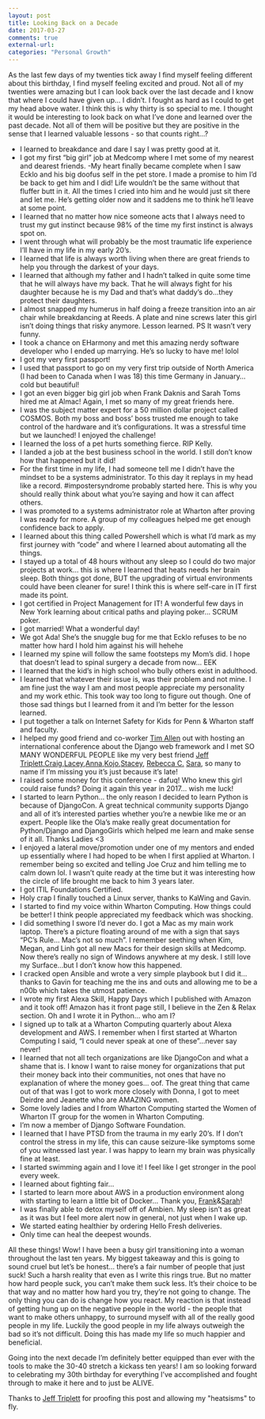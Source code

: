 ```yaml
---
layout: post
title: Looking Back on a Decade
date: 2017-03-27
comments: true
external-url:
categories: "Personal Growth"
---
```


>
As the last few days of my twenties tick away I find myself feeling different about this birthday, I find myself feeling excited and proud. Not all of my twenties were amazing but I can look back over the last decade and I know that where I could have given up… I didn’t. I fought as hard as I could to get my head above water. I think this is why thirty is so special to me. I thought it would be interesting to look back on what I’ve done and learned over the past decade. Not all of them will be positive but they are positive in the sense that I learned valuable lessons - so that counts right…? 

- I learned to breakdance and dare I say I was pretty good at it. 
- I got my first “big girl” job at Medcomp where I met some of my nearest and dearest friends. 
-My heart finally became complete when I saw Ecklo and his big doofus self in the pet store. I made a promise to him I’d be back to get him and I did! Life wouldn’t be the same without that fluffer butt in it. All the times I cried into him and he would just sit there and let me. He’s getting older now and it saddens me to think he’ll leave at some point. 
- I learned that no matter how nice someone acts that I always need to trust my gut instinct because 98% of the time my first instinct is always spot on.
- I went through what will probably be the most traumatic life experience I’ll have in my life in my early 20’s. 
- I learned that life is always worth living when there are great friends to help you through the darkest of your days. 
- I learned that although my father and I hadn’t talked in quite some time that he will always have my back. That he will always fight for his daughter because he is my Dad and that’s what daddy’s do...they protect their daughters. 
- I almost snapped my humerus in half doing a freeze transition into an air chair while breakdancing at Reeds. A plate and nine screws later this girl isn’t doing things that risky anymore. Lesson learned. PS It wasn’t very funny. 
- I took a chance on EHarmony and met this amazing nerdy software developer who I ended up marrying. He’s so lucky to have me! lolol
- I got my very first passport! 
- I used that passport to go on my very first trip outside of North America (I had been to Canada when I was 18) this time Germany in January… cold but beautiful! 
- I got an even bigger big girl job when Frank Daknis and Sarah Toms hired me at Almac! Again, I met so many of my great friends here. 
- I was the subject matter expert for a 50 million dollar project called COSMOS. Both my boss and boss’ boss trusted me enough to take control of the hardware and it’s configurations. It was a stressful time but we launched! I enjoyed the challenge! 
- I learned the loss of a pet hurts something fierce. RIP Kelly. 
- I landed a job at the best business school in the world. I still don’t know how that happened but it did! 
- For the first time in my life, I had someone tell me I didn’t have the mindset to be a systems administrator.  To this day it replays in my head like a record. #impostersyndrome probably started here. This is why you should really think about what you’re saying and how it can affect others. 
- I was promoted to a systems administrator role at Wharton after proving I was ready for more. A group of my colleagues helped me get enough confidence back to apply. 
- I learned about this thing called Powershell which is what I’d mark as my first journey with “code” and where I learned about automating all the things.
- I stayed up a total of 48 hours without any sleep so I could do two major projects at work… this is where I learned that heats needs her brain sleep. Both things got done, BUT the upgrading of virtual environments could have been cleaner for sure! I think this is where self-care in IT first made its point. 
- I got certified in Project Management for IT! A wonderful few days in New York learning about critical paths and playing poker… SCRUM poker.
- I got married! What a wonderful day! 
- We got Ada! She’s the snuggle bug for me that Ecklo refuses to be no matter how hard I hold him against his will hehehe
- I learned my spine will follow the same footsteps my Mom’s did. I hope that doesn’t lead to spinal surgery a decade from now… EEK
- I learned that the kid’s in high school who bully others exist in adulthood. 
- I learned that whatever their issue is, was their problem and not mine. I am fine just the way I am and most people appreciate my personality and my work ethic. This took way too long to figure out though. One of those sad things but I learned from it and I’m better for the lesson learned. 
- I put together a talk on Internet Safety for Kids for Penn & Wharton staff and faculty. 
- I helped my good friend and co-worker <a href="https://twitter.com/FlipperPA">Tim Allen</a> out with hosting an international conference about the Django web framework and I met SO MANY WONDERFUL PEOPLE like my very best friend <a href="https://twitter.com/webology">Jeff Triplett</a>,<a href="https://twitter.com/craigbruce">Craig</a>,<a href="https://twitter.com/laceynwilliams">Lacey</a>,<a href="https://twitter.com/OssAnna16">Anna</a>,<a href="https://twitter.com/Transition">Kojo</a>,<a href="https://twitter.com/shaysler">Stacey</a>, <a href="https://twitter.com/rlconley">Rebecca C.</a>
<a href="https://twitter.com/saradgore">Sara</a>, so many to name if I’m missing you it’s just because it’s late! 
- I raised some money for this conference - dafuq! Who knew this girl could raise funds? Doing it again this year in 2017… wish me luck! 
- I started to learn Python… the only reason I decided to learn Python is because of DjangoCon. A great technical community supports Django and all of it’s interested parties whether you’re a newbie like me or an expert. People like the Ola’s make really great documentation for Python/Django and DjangoGirls which helped me learn and make sense of it all. Thanks Ladies <3 
- I enjoyed a lateral move/promotion under one of my mentors and ended up essentially where I had hoped to be when I first applied at Wharton. I remember being so excited and telling Joe Cruz and him telling me to calm down lol. I wasn’t quite ready at the time but it was interesting how the circle of life brought me back to him 3 years later.
- I got ITIL Foundations Certified.
- Holy crap I finally touched a Linux server, thanks to KaWing and Gavin. 
- I started to find my voice within Wharton Computing. How things could be better! I think people appreciated my feedback which was shocking.
- I did something I swore I’d never do. I got a Mac as my main work laptop. There’s a picture floating around of me with a sign that says “PC’s Rule… Mac’s not so much”. I remember seething when Kim, Megan, and Linh got all new Macs for their design skills at Medcomp. Now there’s really no sign of Windows anywhere at my desk. I still love my Surface...but I don’t know how this happened. 
- I cracked open Ansible and wrote a very simple playbook but I did it… thanks to Gavin for teaching me the ins and outs and allowing me to be a n00b which takes the utmost patience. 
- I wrote my first Alexa Skill, Happy Days which I published with Amazon and it took off! Amazon has it front page still, I believe in the Zen & Relax section. Oh and I wrote it in Python… who am I? 
- I signed up to talk at a Wharton Computing quarterly about Alexa development and AWS. I remember when I first started at Wharton Computing I said, “I could never speak at one of these”...never say never!
- I learned that not all tech organizations are like DjangoCon and what a shame that is. I know I want to raise money for organizations that put their money back into their communities, not ones that have no explanation of where the money goes… oof. The great thing that came out of that was I got to work more closely with Donna, I got to meet Deirdre and Jeanette who are AMAZING women. 
- Some lovely ladies and I from Wharton Computing started the Women of Wharton IT group for the women in Wharton Computing. 
- I’m now a member of Django Software Foundation. 
- I learned that I have PTSD from the trauma in my early 20’s. If I don’t control the stress in my life, this can cause seizure-like symptoms some of you witnessed last year. I was happy to learn my brain was physically fine at least. 
- I started swimming again and I love it! I feel like I get stronger in the pool every week. 
- I learned about fighting fair...
- I started to learn more about AWS in a production environment along with starting to learn a little bit of Docker… Thank you, <a href="https://twitter.com/fwiles">Frank</a>&<a href="https://twitter.com/SarahEToms">Sarah</a>!
- I was finally able to detox myself off of Ambien. My sleep isn’t as great as it was but I feel more alert now in general, not just when I wake up. 
- We started eating healthier by ordering Hello Fresh deliveries.
- Only time can heal the deepest wounds.


All these things! Wow! I have been a busy girl transitioning into a woman throughout the last ten years. My biggest takeaway and this is going to sound cruel but let’s be honest… there’s a fair number of people that just suck! Such a harsh reality that even as I write this rings true. But no matter how hard people suck, you can’t make them suck less. It’s their choice to be that way and no matter how hard you try, they’re not going to change. The only thing you can do is change how you react. My reaction is that instead of getting hung up on the negative people in the world - the people that want to make others unhappy, to surround myself with all of the really good people in my life. Luckily the good people in my life always outweigh the bad so it’s not difficult. Doing this has made my life so much happier and beneficial. 

Going into the next decade I’m definitely better equipped than ever with the tools to make the 30-40 stretch a kickass ten years! I am so looking forward to celebrating my 30th birthday for everything I’ve accomplished and fought through to make it here and to just be ALIVE. 

Thanks to <a href="https://twitter.com/webology">Jeff Triplett</a> for proofing this post and allowing my "heatsisms" to fly.


